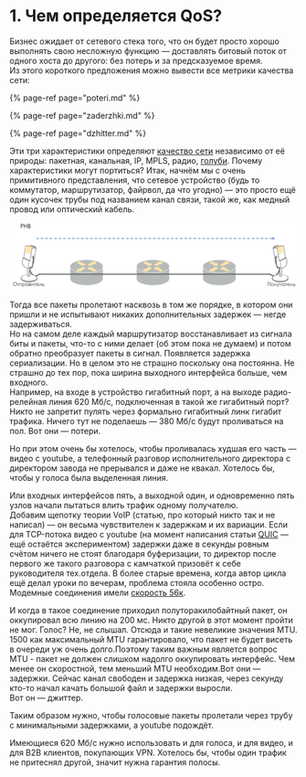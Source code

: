 # 1. Чем определяется QoS?

Бизнес ожидает от сетевого стека того, что он будет просто хорошо выполнять свою несложную функцию — доставлять битовый поток от одного хоста до другого: без потерь и за предсказуемое время.  
Из этого короткого предложения можно вывести все метрики качества сети:

{% page-ref page="poteri.md" %}

{% page-ref page="zaderzhki.md" %}

{% page-ref page="dzhitter.md" %}

Эти три характеристики определяют [качество сети](https://tools.ietf.org/html/rfc2549) независимо от её природы: пакетная, канальная, IP, MPLS, радио, [голуби](https://tools.ietf.org/html/rfc1149). Почему характеристики могут портиться? Итак, начнём мы с очень примитивного представления, что сетевое устройство \(будь то коммутатор, маршрутизатор, файрвол, да что угодно\) — это просто ещё один кусочек трубы под названием канал связи, такой же, как медный провод или оптический кабель.

![](../../.gitbook/assets/image%20%28143%29.png)

Тогда все пакеты пролетают насквозь в том же порядке, в котором они пришли и не испытывают никаких дополнительных задержек — негде задерживаться.  
Но на самом деле каждый маршрутизатор восстанавливает из сигнала биты и пакеты, что-то с ними делает \(об этом пока не думаем\) и потом обратно преобразует пакеты в сигнал. Появляется задержка сериализации. Но в целом это не страшно поскольку она постоянна. Не страшно до тех пор, пока ширина выходного интерфейса больше, чем входного.  
Например, на входе в устройство гигабитный порт, а на выходе радио-релейная линия 620 Мб/с, подключенная в такой же гигабитный порт? Никто не запретит пулять через формально гигабитный линк гигабит трафика. Ничего тут не поделаешь — 380 Мб/с будут проливаться на пол. Вот они — потери.

Но при этом очень бы хотелось, чтобы проливалась худшая его часть — видео с youtube, а телефонный разговор исполнительного директора с директором завода не прерывался и даже не квакал. Хотелось бы, чтобы у голоса была выделенная линия.

Или входных интерфейсов пять, а выходной один, и одновременно пять узлов начали пытаться влить трафик одному получателю.  
Добавим щепотку теории VoIP \(статью, про который никто так и не написал\) — он весьма чувствителен к задержкам и их вариации. Если для TCP-потока видео с youtube \(на момент написания статьи [QUIC](https://habr.com/company/infopulse/blog/315172/) — ещё остаётся экспериментом\) задержки даже в секунды ровным счётом ничего не стоят благодаря буферизации, то директор после первого же такого разговора с камчаткой призовёт к себе руководителя тех.отдела. В более старые времена, когда автор цикла ещё делал уроки по вечерам, проблема стояла особенно остро. Модемные соединения имели [скорость 56к](https://se7en.ru/post/4671.html).

И когда в такое соединение приходил полуторакилобайтный пакет, он оккупировал всю линию на 200 мс. Никто другой в этот момент пройти не мог. Голос? Не, не слышал. Отсюда и такие невеликие значения MTU. 1500 как максимальный MTU гарантировало, что пакет не будет висеть в очереди уж очень долго.Поэтому таким важным является вопрос MTU - пакет не должен слишком надолго оккупировать интерфейс. Чем менее он скоростной, тем меньший MTU необходим.Вот они — задержки. Сейчас канал свободен и задержка низкая, через секунду кто-то начал качать большой файл и задержки выросли.  
Вот он — джиттер.

Таким образом нужно, чтобы голосовые пакеты пролетали через трубу с минимальными задержками, а youtube подождёт.

Имеющиеся 620 Мб/с нужно использовать и для голоса, и для видео, и для B2B клиентов, покупающих VPN. Хотелось бы, чтобы один трафик не притеснял другой, значит нужна гарантия полосы.

